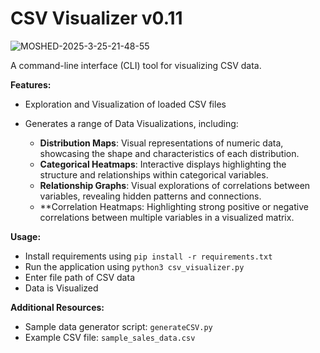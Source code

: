 **CSV Visualizer** v0.11 
================


![MOSHED-2025-3-25-21-48-55](https://github.com/user-attachments/assets/a1c218b7-9684-4bcd-8a72-f8c1f39e0789)


A command-line interface (CLI) tool for visualizing CSV data.

**Features:**

* Exploration and Visualization of loaded CSV files
* Generates a range of Data Visualizations, including:

  -   **Distribution Maps**: Visual representations of numeric data, showcasing the shape and characteristics of each 
distribution.
  -    **Categorical Heatmaps**: Interactive displays highlighting the structure and relationships within categorical 
variables.
  -    **Relationship Graphs**: Visual explorations of correlations between variables, revealing hidden patterns and 
connections.
  -    **Correlation Heatmaps: Highlighting strong positive or negative correlations between multiple variables in a visualized matrix.

**Usage:**

* Install requirements using `pip install -r requirements.txt`
* Run the application using `python3 csv_visualizer.py`
* Enter file path of CSV data
* Data is Visualized

**Additional Resources:**

* Sample data generator script: `generateCSV.py`
* Example CSV file: `sample_sales_data.csv`
